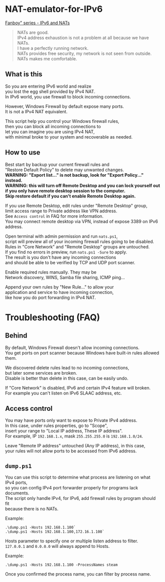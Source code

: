 # NAT-emulator-for-IPv6
[Fanboy" series - IPv6 and NATs](https://www.youtube.com/watch?v=v26BAlfWBm8)

> NATs are good.  
> IPv4 address exhaustion is not a problem at all because we have NATs.  
> I have a perfectly running network.  
> NATs provides free security, my network is not seen from outside.  
> NATs makes me comfortable.

## What is this
So you are entering IPv6 world and realize  
you lost the egg shell provided by IPv4 NAT.  
In IPv6 world, you use firewall to block incoming connections.

However, Windows Firewall by default expose many ports.  
It is not a IPv4 NAT equivalent.

This script help you control your Windows firewall rules,  
then you can block all incoming connections to  
let you can imagine you are using IPv4 NAT,  
with minimal broke to your system and recoverable as needed.

## How to use
Best start by backup your current firewall rules and  
"Restore Default Policy" to delete may unwanted changes.  
**WARNING: "Export list..." is not backup, look for "Export Policy..." instead.**  
**WARNING: this will turn off Remote Desktop and you can lock yourself out  
if you only have remote desktop session to the computer.  
Skip restore default if you can't enable Remote Desktop again.**

If you use Remote Desktop, edit rules under "Remote Desktop" group,  
limit access range to Private address like VPN address.  
See `Access control` in FAQ for more information.  
You may connect remote desktop via VPN, instead of expose 3389 on IPv6 address.

Open terminal with admin permission and run `nats.ps1`,  
script will preview all of your incoming firewall rules going to be disabled.  
Rules in "Core Network" and "Remote Desktop" groups are untouched.  
If you find no errors in preview, run `nats.ps1 -Sure` to apply.  
The result is you don't have any incoming connections  
and should be able to be verified by TCP and UDP port scanner.

Enable required rules manually. They may be  
Network discovery, WINS, Samba file sharing, ICMP ping...

Append your own rules by "New Rule..." to allow your  
application and service to have incoming connection,  
like how you do port forwarding in IPv4 NAT.

# Troubleshooting (FAQ)
## Behind
By default, Windows Firewall doesn't allow incoming connections.  
You get ports on port scanner because Windows have built-in rules allowed them.

We discovered delete rules lead to no incoming connections,  
but later some services are broken.  
Disable is better than delete in this case, can be easily undo.

If "Core Network" is disabled, IPv6 and certain IPv4 feature will broken.  
For example you can't listen on IPv6 SLAAC address, etc.

## Access control
You may have ports only want to expose to Private IPv4 address.  
In this case, under rules properties, go to "Scope",  
insert your range to "Local IP address, These IP address".  
For example, IP `192.168.1.x`, mask `255.255.255.0` is `192.168.1.0/24`.

Leave "Remote IP address" untouched (Any IP address), in this case,  
your rules will not allow ports to be accessed from IPv6 address.

## `dump.ps1`
You can use this script to determine what process are listening on what IPv4 ports,  
so you can config IPv4 port forwarder properly for programs lack documents.  
The script only handle IPv4, for IPv6, add firewall rules by program should fit  
because there is no NATs.

Example:
```
.\dump.ps1 -Hosts 192.168.1.100`
.\dump.ps1 -Hosts 192.168.1.100,172.16.1.100`
```
Hosts parameter to specify one or multiple listen address to filter.  
`127.0.0.1` and `0.0.0.0` will always append to Hosts.

Example:
```
.\dump.ps1 -Hosts 192.168.1.100 -ProcessNames steam
```
Once you confirmed the process name, you can filter by process name.
